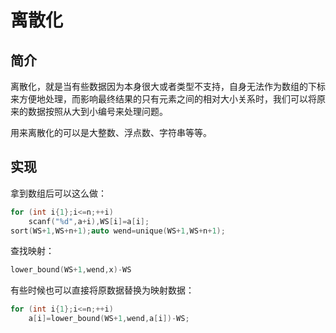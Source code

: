 # 离散化

## 简介

离散化，就是当有些数据因为本身很大或者类型不支持，自身无法作为数组的下标来方便地处理，而影响最终结果的只有元素之间的相对大小关系时，我们可以将原来的数据按照从大到小编号来处理问题。

用来离散化的可以是大整数、浮点数、字符串等等。

## 实现

拿到数组后可以这么做：

```cpp
for (int i{1};i<=n;++i)
    scanf("%d",a+i),WS[i]=a[i];
sort(WS+1,WS+n+1);auto wend=unique(WS+1,WS+n+1);
```

查找映射：

```cpp
lower_bound(WS+1,wend,x)-WS
```

有些时候也可以直接将原数据替换为映射数据：

```cpp
for (int i{1};i<=n;++i)
    a[i]=lower_bound(WS+1,wend,a[i])-WS;
```
